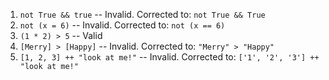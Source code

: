 1. `not True && true` -- Invalid. Corrected to: `not True && True`
2. `not (x = 6)` -- Invalid. Corrected to: `not (x == 6)`
3. `(1 * 2) > 5` -- Valid
4. `[Merry] > [Happy]` -- Invalid. Corrected to: `"Merry" > "Happy"`
5. `[1, 2, 3] ++ "look at me!"` -- Invalid. Corrected to: `['1', '2', '3'] ++ "look at me!"`

